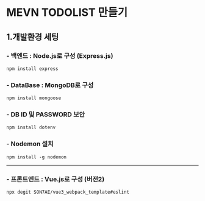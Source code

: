 # MEVN TODOLIST 만들기

## 1.개발환경 세팅

### - 백엔드 : Node.js로 구성 (Express.js)

`npm install express`

### - DataBase : MongoDB로 구성

`npm install mongoose`

### - DB ID 및 PASSWORD 보안

`npm install dotenv`

### - Nodemon 설치

`npm install -g nodemon`

---

### - 프론트엔드 : Vue.js로 구성 (버전2)

`npx degit SON7AE/vue3_webpack_template#eslint`
